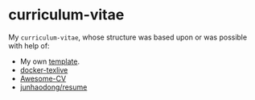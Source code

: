 # curriculum-vitae

My `curriculum-vitae`, whose structure was based upon or was possible with help of:

- My own [template](https://github.com/duclos-cavalcanti/Latex-Docker-Template).
- [docker-texlive](https://github.com/thomasWeise/docker-texlive)
- [Awesome-CV](https://github.com/posquit0/Awesome-CV)
- [junhaodong/resume](https://github.com/junhaodong/resume)
